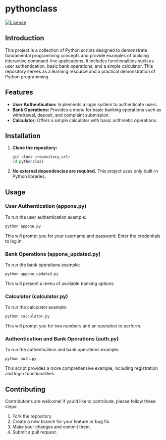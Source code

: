 # pythonclass

[![License](https://img.shields.io/badge/License-MIT-blue.svg)](LICENSE)

## Introduction

This project is a collection of Python scripts designed to demonstrate fundamental programming concepts and provide examples of building interactive command-line applications. It includes functionalities such as user authentication, basic bank operations, and a simple calculator. This repository serves as a learning resource and a practical demonstration of Python programming.

## Features

*   **User Authentication:** Implements a login system to authenticate users.
*   **Bank Operations:** Provides a menu for basic banking operations such as withdrawal, deposit, and complaint submission.
*   **Calculator:** Offers a simple calculator with basic arithmetic operations.

## Installation

1.  **Clone the repository:**

    ```bash
    git clone <repository_url>
    cd pythonclass
    ```

2.  **No external dependencies are required.** This project uses only built-in Python libraries.

## Usage

### User Authentication (appone.py)

To run the user authentication example:

```bash
python appone.py
```

This will prompt you for your username and password.  Enter the credentials to log in.

### Bank Operations (appone_updated.py)

To run the bank operations example:

```bash
python appone_updated.py
```

This will present a menu of available banking options.

### Calculator (calculator.py)

To run the calculator example:

```bash
python calculator.py
```

This will prompt you for two numbers and an operation to perform.

### Authentication and Bank Operations (auth.py)

To run the authentication and bank operations example:

```bash
python auth.py
```

This script provides a more comprehensive example, including registration and login functionalities.

## Contributing

Contributions are welcome!  If you'd like to contribute, please follow these steps:

1.  Fork the repository.
2.  Create a new branch for your feature or bug fix.
3.  Make your changes and commit them.
4.  Submit a pull request.